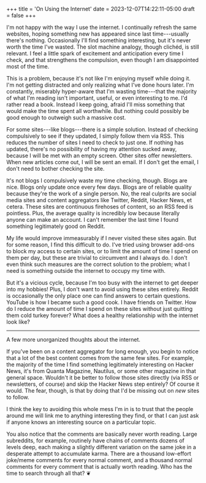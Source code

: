 +++
title = 'On Using the Internet'
date = 2023-12-07T14:22:11-05:00
draft = false
+++

I'm not happy with the way I use the internet. I continually refresh the same websites, hoping something new has appeared since last time---usually there's nothing. Occasionally I'll find something interesting, but it's never worth the time I've wasted. The slot machine analogy, though clichéd, is still relevant. I feel a little spark of excitement and anticipation every time I check, and that strengthens the compulsion, even though I am disappointed most of the time.

This is a problem, because it's not like I'm enjoying myself while doing it. I'm not getting distracted and only realizing what I've done hours later. I'm constantly, miserably hyper-aware that I'm wasting time---that the majority of what I'm reading isn't important, useful, or even interesting to me. I'd rather read a book. Instead I keep going, afraid I'll miss something that would make the time spent all worthwhile. But nothing could possibly be good enough to outweigh such a massive cost.

For some sites---like blogs---there is a simple solution. Instead of checking compulsively to see if they updated, I simply follow them via RSS. This reduces the number of sites I need to check to just one. If nothing has updated, there's no possibility of having my attention sucked away, because I will be met with an empty screen. Other sites offer newsletters. When new articles come out, I will be sent an email. If I don't get the email, I don't need to bother checking the site.

It's not blogs I compulsively waste my time checking, though. Blogs are nice. Blogs only update once every few days. Blogs are of reliable quality because they're the work of a single person. No, the real culprits are social media sites and content aggregators like Twitter, Reddit, Hacker News, et cetera. These sites are continuous firehoses of content, so an RSS feed is pointless. Plus, the average quality is incredibly low because literally anyone can make an account. I can't remember the last time I found something legitimately good on Reddit.

My life would improve immeasurably if I never visited these sites again. But for some reason, I find this difficult to do. I've tried using browser add-ons to block my access to certain sites, or to limit the amount of time I spend on them per day, but these are trivial to circumvent and I always do. I don't even think such measures are the correct solution to the problem; what I need is something outside the internet to occupy my time with.

But it's a vicious cycle, because I'm too busy with the internet to get deeper into my hobbies! Plus, I don't want to avoid using these sites entirely. Reddit is occasionally the only place one can find answers to certain questions. YouTube is how I became such a good cook. I have friends on Twitter. How do I reduce the amount of time I spend on these sites without just quitting them cold turkey forever? What does a healthy relationship with the internet look like?

---

A few more unorganized thoughts about the internet.

If you've been on a content aggregator for long enough, you begin to notice that a lot of the best content comes from the same few sites. For example, the majority of the time I find something legitimately interesting on Hacker News, it's from Quanta Magazine, Nautilus, or some other magazine in that general space. Wouldn't it be better to follow those sites directly (via RSS or newsletters, of course) and skip the Hacker News step entirely? Of course it would. The fear, though, is that by doing that I'd be missing out on *new* sites to follow.

I think the key to avoiding this whole mess I'm in is to trust that the people around me will link me to anything interesting they find, or that I can just ask if anyone knows an interesting source on a particular topic.

You also notice that the comments are basically never worth reading. Large subreddits, for example, routinely have chains of comments dozens of levels deep, each making a slightly different variation on the same joke in a desperate attempt to accumulate karma. There are a thousand low-effort joke/meme comments for every normal comment, and a thousand normal comments for every comment that is actually worth reading. Who has the time to search through all that? &#x2766;
